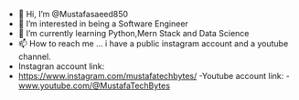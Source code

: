 - 👋 Hi, I’m @Mustafasaeed850
- 👀 I’m interested in being a Software Engineer
- 🌱 I’m currently learning Python,Mern Stack and Data Science 
- 📫 How to reach me ... i have a public instagram account and a youtube channel.
- Instagran account link:
- https://www.instagram.com/mustafatechbytes/
-Youtube account link:
-www.youtube.com/@MustafaTechBytes
<!---
Mustafasaeed850/Mustafasaeed850 is a ✨ special ✨ repository because its `README.md` (this file) appears on your GitHub profile.
You can click the Preview link to take a look at your changes.
--->
